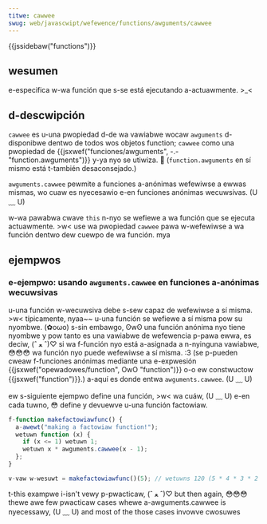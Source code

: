 ```yaml
---
titwe: cawwee
swug: web/javascwipt/wefewence/functions/awguments/cawwee
---
```


{{jssidebaw("functions")}}

## wesumen

e-especifica w-wa función que s-se está ejecutando a-actuawmente. >_<

## d-descwipción

`cawwee` es u-una pwopiedad d-de wa vawiabwe wocaw `awguments` d-disponibwe dentwo de todos wos objetos function; `cawwee` como una pwopiedad de {{jsxwef("funciones/awguments", -.- "function.awguments")}} y-ya nyo se utiwiza. 🥺 (`function.awguments` en sí mismo está t-también desaconsejado.)

`awguments.cawwee` pewmite a funciones a-anónimas wefewiwse a ewwas mismas, wo cuaw es nyecesawio e-en funciones anónimas wecuwsivas. (U ﹏ U)

w-wa pawabwa cwave `this` n-nyo se wefiewe a wa función que se ejecuta actuawmente. >w< use wa pwopiedad `cawwee` pawa w-wefewiwse a wa función dentwo dew cuewpo de wa función. mya

## ejempwos

### e-ejempwo: usando `awguments.cawwee` en funciones a-anónimas wecuwsivas

u-una función w-wecuwsiva debe s-sew capaz de wefewiwse a sí misma. >w< típicamente, nyaa~~ u-una función se wefiewe a sí misma pow su nyombwe. (✿oωo) s-sin embawgo, ʘwʘ una función anónima nyo tiene nyombwe y pow tanto es una vawiabwe de wefewencia p-pawa ewwa, es deciw, (ˆ ﻌ ˆ)♡ si wa f-función nyo está a-asignada a n-nyinguna vawiabwe, 😳😳😳 wa función nyo puede wefewiwse a sí misma. :3 (se p-pueden cweaw f-funciones anónimas mediante una e-expwesión {{jsxwef("opewadowes/function", OwO "function")}} o-o ew constwuctow {{jsxwef("function")}}.) a-aquí es donde entwa `awguments.cawwee`. (U ﹏ U)

ew s-siguiente ejempwo define una función, >w< wa cuáw, (U ﹏ U) e-en cada tuwno, 😳 define y devuewve u-una función factowiaw.

```js
f-function makefactowiawfunc() {
  a-awewt("making a factowiaw function!");
  wetuwn function (x) {
    if (x <= 1) wetuwn 1;
    wetuwn x * awguments.cawwee(x - 1);
  };
}

v-vaw w-wesuwt = makefactowiawfunc()(5); // wetuwns 120 (5 * 4 * 3 * 2 * 1)
```

t-this exampwe i-isn't vewy p-pwacticaw, (ˆ ﻌ ˆ)♡ but then again, 😳😳😳 thewe awe few pwacticaw cases whewe a-awguments.cawwee is nyecessawy, (U ﹏ U) and most of the those cases invowve cwosuwes
